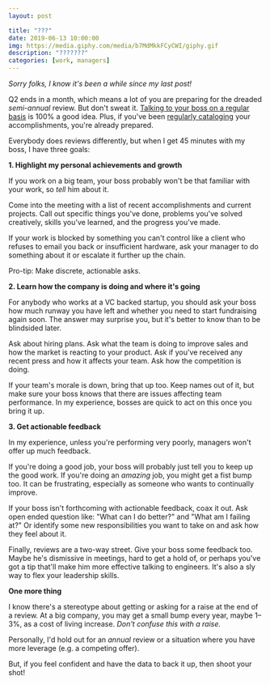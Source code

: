 ```yaml
---
layout: post

title: "???"
date: 2019-06-13 10:00:00
img: https://media.giphy.com/media/b7MdMkkFCyCWI/giphy.gif
description: "???????"
categories: [work, managers]
---
```


_Sorry folks, I know it's been a while since my last post!_

Q2 ends in a month, which means a lot of you are preparing for the dreaded _semi-annual_ review. But don't sweat it. [Talking to your boss on a regular basis](/advice/2018/03/22/Don't-Avoid-Your-Boss/) is 100% a good idea. Plus, if you've been [regularly cataloging](/advice/2018/06/21/Always-Be-Cataloging/) your accomplishments, you're already prepared. 

Everybody does reviews differently, but when I get 45 minutes with my boss, I have three goals: 

**1. Highlight my personal achievements and growth**

If you work on a big team, your boss probably won't be that familiar with your work, so _tell_ him about it. 

Come into the meeting with a list of recent accomplishments and current projects. Call out specific things you've done, problems you've solved creatively, skills you've learned, and the progress you've made.

If your work is blocked by something you can't control like a client who refuses to email you back or insufficient hardware, ask your manager to do something about it or escalate it further up the chain. 

Pro-tip: Make discrete, actionable asks.

**2. Learn how the company is doing and where it's going**

For anybody who works at a VC backed startup, you should ask your boss how much runway you have left and whether you need to start fundraising again soon. The answer may surprise you, but it's better to know than to be blindsided later.

Ask about hiring plans. Ask what the team is doing to improve sales and how the market is reacting to your product. Ask if you've received any recent press and how it affects your team. Ask how the competition is doing.

If your team's morale is down, bring that up too. Keep names out of it, but make sure your boss knows that there are issues affecting team performance. In my experience, bosses are quick to act on this once you bring it up.

**3. Get actionable feedback**

In my experience, unless you're performing very poorly, managers won't offer up much feedback.

If you're doing a good job, your boss will probably just tell you to keep up the good work. If you're doing an _amazing_ job, you might get a fist bump too. It can be frustrating, especially as someone who wants to continually improve.

If your boss isn't forthcoming with actionable feedback, coax it out. Ask open ended question like: "What can I do better?" and "What am I failing at?" Or identify some new responsibilities you want to take on and ask how they feel about it.

Finally, reviews are a two-way street. Give your boss some feedback too. Maybe he's dismissive in meetings, hard to get a hold of, or perhaps you've got a tip that'll make him more effective talking to engineers. It's also a sly way to flex your leadership skills.

**One more thing**

I know there's a stereotype about getting or asking for a raise at the end of a review. At a big company, you may get a small bump every year, maybe 1&ndash;3%, as a cost of living increase. _Don't confuse this with a raise._

Personally, I'd hold out for an _annual_ review or a situation where you have more leverage (e.g. a competing offer).

But, if you feel confident and have the data to back it up, then shoot your shot!